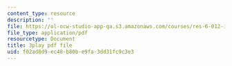 ```yaml
---
content_type: resource
description: ''
file: https://ol-ocw-studio-app-qa.s3.amazonaws.com/courses/res-6-012-introduction-to-probability-spring-2018/f02ad8d9ec48b80be9fa3dd31fc9c3e3_MqocbJ-FPo0.pdf
file_type: application/pdf
resourcetype: Document
title: 3play pdf file
uid: f02ad8d9-ec48-b80b-e9fa-3dd31fc9c3e3
---
```

